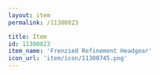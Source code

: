 ```yaml
---
layout: item
permalink: /11300823

title: Item
id: 11300823
item_name: 'Frenzied Refinement Headgear'
icon_url: 'item/icon/11300745.png'
---
```

